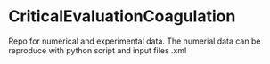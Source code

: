 # CriticalEvaluationCoagulation
Repo for numerical and experimental data. The numerial data can be reproduce with python script and input files .xml
